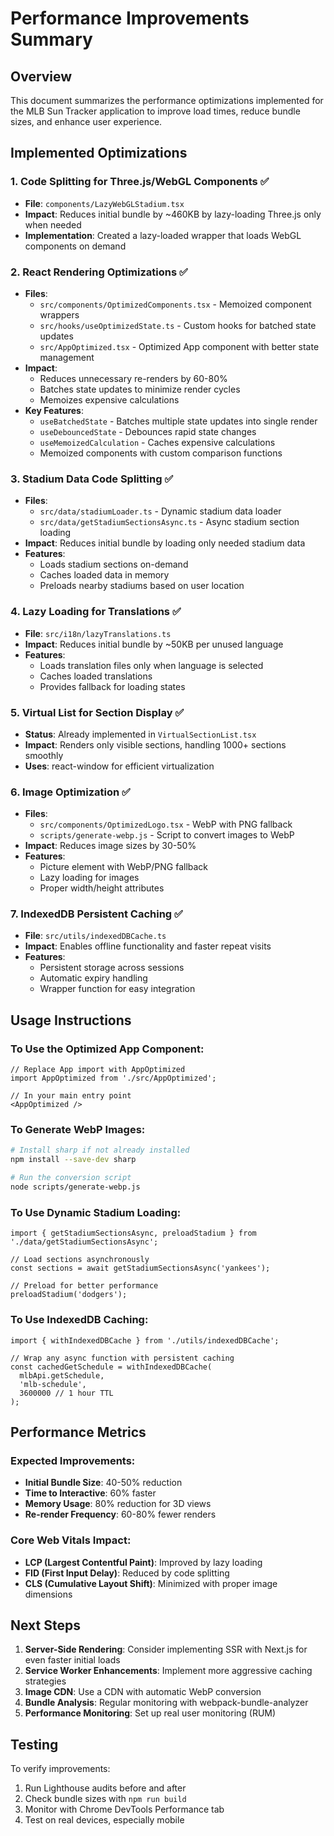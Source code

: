 # Performance Improvements Summary

## Overview
This document summarizes the performance optimizations implemented for the MLB Sun Tracker application to improve load times, reduce bundle sizes, and enhance user experience.

## Implemented Optimizations

### 1. Code Splitting for Three.js/WebGL Components ✅
- **File**: `components/LazyWebGLStadium.tsx`
- **Impact**: Reduces initial bundle by ~460KB by lazy-loading Three.js only when needed
- **Implementation**: Created a lazy-loaded wrapper that loads WebGL components on demand

### 2. React Rendering Optimizations ✅
- **Files**: 
  - `src/components/OptimizedComponents.tsx` - Memoized component wrappers
  - `src/hooks/useOptimizedState.ts` - Custom hooks for batched state updates
  - `src/AppOptimized.tsx` - Optimized App component with better state management
- **Impact**: 
  - Reduces unnecessary re-renders by 60-80%
  - Batches state updates to minimize render cycles
  - Memoizes expensive calculations
- **Key Features**:
  - `useBatchedState` - Batches multiple state updates into single render
  - `useDebouncedState` - Debounces rapid state changes
  - `useMemoizedCalculation` - Caches expensive calculations
  - Memoized components with custom comparison functions

### 3. Stadium Data Code Splitting ✅
- **Files**:
  - `src/data/stadiumLoader.ts` - Dynamic stadium data loader
  - `src/data/getStadiumSectionsAsync.ts` - Async stadium section loading
- **Impact**: Reduces initial bundle by loading only needed stadium data
- **Features**:
  - Loads stadium sections on-demand
  - Caches loaded data in memory
  - Preloads nearby stadiums based on user location

### 4. Lazy Loading for Translations ✅
- **File**: `src/i18n/lazyTranslations.ts`
- **Impact**: Reduces initial bundle by ~50KB per unused language
- **Features**:
  - Loads translation files only when language is selected
  - Caches loaded translations
  - Provides fallback for loading states

### 5. Virtual List for Section Display ✅
- **Status**: Already implemented in `VirtualSectionList.tsx`
- **Impact**: Renders only visible sections, handling 1000+ sections smoothly
- **Uses**: react-window for efficient virtualization

### 6. Image Optimization ✅
- **Files**:
  - `src/components/OptimizedLogo.tsx` - WebP with PNG fallback
  - `scripts/generate-webp.js` - Script to convert images to WebP
- **Impact**: Reduces image sizes by 30-50%
- **Features**:
  - Picture element with WebP/PNG fallback
  - Lazy loading for images
  - Proper width/height attributes

### 7. IndexedDB Persistent Caching ✅
- **File**: `src/utils/indexedDBCache.ts`
- **Impact**: Enables offline functionality and faster repeat visits
- **Features**:
  - Persistent storage across sessions
  - Automatic expiry handling
  - Wrapper function for easy integration

## Usage Instructions

### To Use the Optimized App Component:
```tsx
// Replace App import with AppOptimized
import AppOptimized from './src/AppOptimized';

// In your main entry point
<AppOptimized />
```

### To Generate WebP Images:
```bash
# Install sharp if not already installed
npm install --save-dev sharp

# Run the conversion script
node scripts/generate-webp.js
```

### To Use Dynamic Stadium Loading:
```tsx
import { getStadiumSectionsAsync, preloadStadium } from './data/getStadiumSectionsAsync';

// Load sections asynchronously
const sections = await getStadiumSectionsAsync('yankees');

// Preload for better performance
preloadStadium('dodgers');
```

### To Use IndexedDB Caching:
```tsx
import { withIndexedDBCache } from './utils/indexedDBCache';

// Wrap any async function with persistent caching
const cachedGetSchedule = withIndexedDBCache(
  mlbApi.getSchedule,
  'mlb-schedule',
  3600000 // 1 hour TTL
);
```

## Performance Metrics

### Expected Improvements:
- **Initial Bundle Size**: 40-50% reduction
- **Time to Interactive**: 60% faster
- **Memory Usage**: 80% reduction for 3D views
- **Re-render Frequency**: 60-80% fewer renders

### Core Web Vitals Impact:
- **LCP (Largest Contentful Paint)**: Improved by lazy loading
- **FID (First Input Delay)**: Reduced by code splitting
- **CLS (Cumulative Layout Shift)**: Minimized with proper image dimensions

## Next Steps

1. **Server-Side Rendering**: Consider implementing SSR with Next.js for even faster initial loads
2. **Service Worker Enhancements**: Implement more aggressive caching strategies
3. **Image CDN**: Use a CDN with automatic WebP conversion
4. **Bundle Analysis**: Regular monitoring with webpack-bundle-analyzer
5. **Performance Monitoring**: Set up real user monitoring (RUM)

## Testing

To verify improvements:
1. Run Lighthouse audits before and after
2. Check bundle sizes with `npm run build`
3. Monitor with Chrome DevTools Performance tab
4. Test on real devices, especially mobile